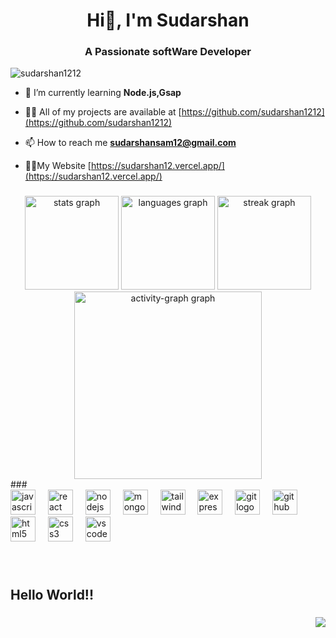 <h1 align="center">Hi👋, I'm Sudarshan</h1>
<h3 align="center">A Passionate softWare Developer</h3>

<p align="left"><img src="https://camo.githubusercontent.com/700f2ecd2ca652d02ff0705ebdf8c4ee71dfbbe0d67fc02950f84eb251242ab9/68747470733a2f2f666972656261736573746f726167652e676f6f676c65617069732e636f6d2f76302f622f666c6578692d636f64696e672e61707073706f742e636f6d2f6f2f64656d706769372d35323066386435662d363364342d343435332d383832322d6462633134396165323766382e6769663f616c743d6d6564696126746f6b656e3d39316330633762322d393363332d343032392d623031312d316138373033633537333064" alt="sudarshan1212" /></p>

- 🌱 I’m currently learning **Node.js,Gsap**

- 👨‍💻 All of my projects are available at  [https://github.com/sudarshan1212](https://github.com/sudarshan1212)

- 📫 How to reach me **sudarshansam12@gmail.com**
- 👨‍💻My Website [https://sudarshan12.vercel.app/](https://sudarshan12.vercel.app/)


###
<div align="center">
  <img src="https://github-readme-stats.vercel.app/api?username=sudarshan1212&hide_title=false&hide_rank=false&show_icons=true&include_all_commits=true&count_private=true&disable_animations=false&theme=bear&locale=en&hide_border=true&order=1" height="150" alt="stats graph"  />
  <img src="https://github-readme-stats.vercel.app/api/top-langs?username=sudarshan1212&locale=en&hide_title=true&layout=compact&card_width=320&langs_count=7&theme=bear&hide_border=true&order=2" height="150" alt="languages graph"  />
  <img src="https://streak-stats.demolab.com?user=sudarshan1212&locale=en&mode=daily&theme=bear&hide_border=true&border_radius=11&order=3" height="150" alt="streak graph"  />
  <img src="https://github-readme-activity-graph.vercel.app/graph?username=sudarshan1212&radius=16&theme=arctic&area=true&order=5&hide_border=true&hide_title=false" height="300" alt="activity-graph graph"  />
</div>
###

<div align="left">
  <img src="https://skillicons.dev/icons?i=js" height="40" alt="javascript logo"  />
  <img width="12" />
  <img src="https://cdn.jsdelivr.net/gh/devicons/devicon/icons/react/react-original.svg" height="40" alt="react logo"  />
  <img width="12" />
  <img src="https://cdn.simpleicons.org/nodedotjs/339933" height="40" alt="nodejs logo"  />
  <img width="12" />
  <img src="https://cdn.simpleicons.org/mongodb/47A248" height="40" alt="mongodb logo"  />
  <img width="12" />
  <img src="https://cdn.simpleicons.org/tailwindcss/06B6D4" height="40" alt="tailwindcss logo"  />
  <img width="12" />
  <img src="https://skillicons.dev/icons?i=express" height="40" alt="express logo"  />
  <img width="12" />
  <img src="https://cdn.simpleicons.org/git/F05032" height="40" alt="git logo"  />
  <img width="12" />
  <img src="https://skillicons.dev/icons?i=github" height="40" alt="github logo"  />
  <img width="12" />
  <img src="https://cdn.jsdelivr.net/gh/devicons/devicon/icons/html5/html5-original.svg" height="40" alt="html5 logo"  />
  <img width="12" />
  <img src="https://cdn.jsdelivr.net/gh/devicons/devicon/icons/css3/css3-original.svg" height="40" alt="css3 logo"  />
  <img width="12" />
  <img src="https://cdn.jsdelivr.net/gh/devicons/devicon/icons/vscode/vscode-original.svg" height="40" alt="vscode logo"  />
</div>

###


###

<br clear="both">



###

<h2 align="left">Hello World!!</h2>

###

<img align="right" src="https://visitor-badge.laobi.icu/badge?page_id=sudarshan1212.sudarshan1212&left_color=dimgray&right_color=cornflowerblue"  />

###


<!-- Proudly created with GPRM ( https://gprm.itsvg.in ) -->

<!-- Proudly created with GPRM ( https://gprm.itsvg.in ) -->
